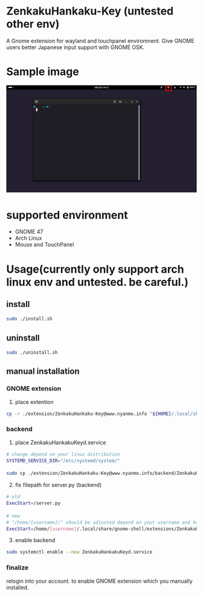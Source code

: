 # ZenkakuHankaku-Key (untested other env)
A Gnome extension for wayland and touchpanel environment. Give GNOME users better Japanese input support with GNOME OSK.

# Sample image
 ![サンプル画像](./metadata/sample画像.png)

# supported environment
- GNOME 47 
- Arch Linux
- Mouse and TouchPanel

# Usage(currently only support arch linux env and untested. be careful.)
## install
```bash
sudo ./install.sh
```
## uninstall
```bash
sudo ./uninstall.sh
```

## manual installation
### GNOME extension
1. place extention
```bash
cp -r ./extension/ZenkakuHankaku-Key@www.nyanmo.info "${HOME}/.local/share/gnome-shell/extensions/ZenkakuHankaku-Key@www.nyanmo.info"
```

### backend
1. place ZenkakuHankakuKeyd.service 
```bash
# change depend on your linux distribution
SYSTEMD_SERVICE_DIR="/etc/systemd/system/"

sudo cp ./extension/ZenkakuHankaku-Key@www.nyanmo.info/backend/ZenkakuHankakuKeyd.service "${SYSTEMD_SERVICE_DIR}ZenkakuHankakuKeyd.service"
```
2. fix filepath for server.py (backend)
```bash
# old
ExecStart=/server.py

# new
# "/home/[username]/" should be adjusted depend on your username and home directory path.
ExecStart=/home/[username]/.local/share/gnome-shell/extensions/ZenkakuHankaku-Key@www.nyanmo.info/backend/server.py
```
3. enable backend
```bash
sudo systemctl enable --now ZenkakuHankakuKeyd.service 
```

### finalize
 relogin into your account. to enable GNOME extension which you manually installed.


